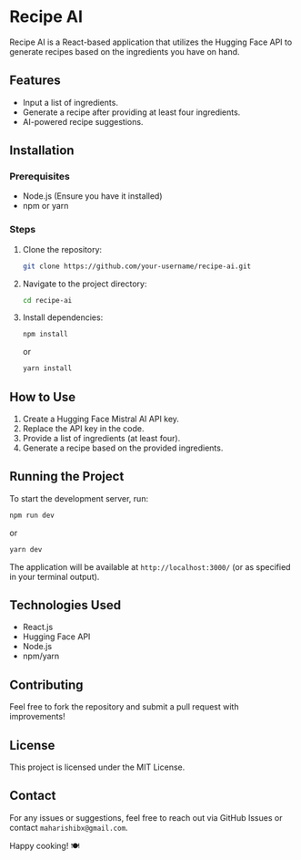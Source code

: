 # Recipe AI

Recipe AI is a React-based application that utilizes the Hugging Face API to generate recipes based on the ingredients you have on hand.

## Features
- Input a list of ingredients.
- Generate a recipe after providing at least four ingredients.
- AI-powered recipe suggestions.

## Installation

### Prerequisites
- Node.js (Ensure you have it installed)
- npm or yarn

### Steps
1. Clone the repository:
   ```sh
   git clone https://github.com/your-username/recipe-ai.git
   ```
2. Navigate to the project directory:
   ```sh
   cd recipe-ai
   ```
3. Install dependencies:
   ```sh
   npm install
   ```
   or
   ```sh
   yarn install
   ```

## How to Use
1. Create a Hugging Face Mistral AI API key.
2. Replace the API key in the code.
3. Provide a list of ingredients (at least four).
4. Generate a recipe based on the provided ingredients.

## Running the Project
To start the development server, run:
```sh
npm run dev
```
or
```sh
yarn dev
```

The application will be available at `http://localhost:3000/` (or as specified in your terminal output).

## Technologies Used
- React.js
- Hugging Face API
- Node.js
- npm/yarn

## Contributing
Feel free to fork the repository and submit a pull request with improvements!

## License
This project is licensed under the MIT License.

## Contact
For any issues or suggestions, feel free to reach out via GitHub Issues or contact `maharishibx@gmail.com`.

Happy cooking! 🍽️
